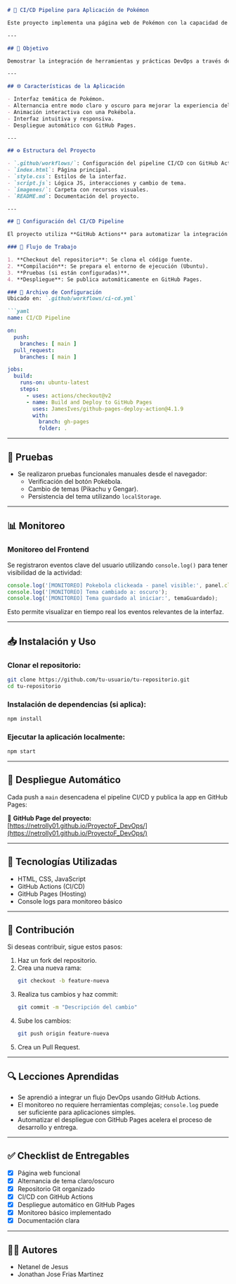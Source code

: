 ```markdown
# 🚀 CI/CD Pipeline para Aplicación de Pokémon

Este proyecto implementa una página web de Pokémon con la capacidad de alternar entre los modos claro y oscuro. Además, cuenta con un pipeline de integración continua (CI) y despliegue continuo (CD) utilizando **GitHub Actions** y **GitHub Pages**.

---

## 🎯 Objetivo

Demostrar la integración de herramientas y prácticas DevOps a través de una aplicación web simple, desplegada automáticamente al hacer push a la rama `main`.

---

## 🌐 Características de la Aplicación

- Interfaz temática de Pokémon.
- Alternancia entre modo claro y oscuro para mejorar la experiencia del usuario.
- Animación interactiva con una Pokébola.
- Interfaz intuitiva y responsiva.
- Despliegue automático con GitHub Pages.

---

## ⚙️ Estructura del Proyecto

- `.github/workflows/`: Configuración del pipeline CI/CD con GitHub Actions.
- `index.html`: Página principal.
- `style.css`: Estilos de la interfaz.
- `script.js`: Lógica JS, interacciones y cambio de tema.
- `imagenes/`: Carpeta con recursos visuales.
- `README.md`: Documentación del proyecto.

---

## 🔧 Configuración del CI/CD Pipeline

El proyecto utiliza **GitHub Actions** para automatizar la integración y despliegue continuo. Cada vez que se hace un push o pull request a la rama `main`, el pipeline se activa automáticamente.

### 🧪 Flujo de Trabajo

1. **Checkout del repositorio**: Se clona el código fuente.
2. **Compilación**: Se prepara el entorno de ejecución (Ubuntu).
3. **Pruebas (si están configuradas)**.
4. **Despliegue**: Se publica automáticamente en GitHub Pages.

### 📁 Archivo de Configuración
Ubicado en: `.github/workflows/ci-cd.yml`

```yaml
name: CI/CD Pipeline

on: 
  push:
    branches: [ main ]
  pull_request:
    branches: [ main ]

jobs:
  build:
    runs-on: ubuntu-latest
    steps:
      - uses: actions/checkout@v2
      - name: Build and Deploy to GitHub Pages
        uses: JamesIves/github-pages-deploy-action@4.1.9
        with:
          branch: gh-pages
          folder: .
```

---

## 🧪 Pruebas

- Se realizaron pruebas funcionales manuales desde el navegador:
  - Verificación del botón Pokébola.
  - Cambio de temas (Pikachu y Gengar).
  - Persistencia del tema utilizando `localStorage`.

---

## 📊 Monitoreo

### Monitoreo del Frontend

Se registraron eventos clave del usuario utilizando `console.log()` para tener visibilidad de la actividad:

```js
console.log('[MONITOREO] Pokebola clickeada - panel visible:', panel.classList.contains('active'));
console.log('[MONITOREO] Tema cambiado a: oscuro');
console.log('[MONITOREO] Tema guardado al iniciar:', temaGuardado);
```

Esto permite visualizar en tiempo real los eventos relevantes de la interfaz.

---

## 📥 Instalación y Uso

### Clonar el repositorio:

```bash
git clone https://github.com/tu-usuario/tu-repositorio.git
cd tu-repositorio
```

### Instalación de dependencias (si aplica):

```bash
npm install
```

### Ejecutar la aplicación localmente:

```bash
npm start
```

---

## 🚀 Despliegue Automático

Cada push a `main` desencadena el pipeline CI/CD y publica la app en GitHub Pages:

🔗 **GitHub Page del proyecto:**  
[https://netrolly01.github.io/ProyectoF_DevOps/](https://netrolly01.github.io/ProyectoF_DevOps/)

---

## 🧰 Tecnologías Utilizadas

- HTML, CSS, JavaScript
- GitHub Actions (CI/CD)
- GitHub Pages (Hosting)
- Console logs para monitoreo básico

---

## 🤝 Contribución

Si deseas contribuir, sigue estos pasos:

1. Haz un fork del repositorio.
2. Crea una nueva rama:
   ```bash
   git checkout -b feature-nueva
   ```
3. Realiza tus cambios y haz commit:
   ```bash
   git commit -m "Descripción del cambio"
   ```
4. Sube los cambios:
   ```bash
   git push origin feature-nueva
   ```
5. Crea un Pull Request.

---

## 🔍 Lecciones Aprendidas

- Se aprendió a integrar un flujo DevOps usando GitHub Actions.
- El monitoreo no requiere herramientas complejas; `console.log` puede ser suficiente para aplicaciones simples.
- Automatizar el despliegue con GitHub Pages acelera el proceso de desarrollo y entrega.

---

## ✅ Checklist de Entregables

- [x] Página web funcional
- [x] Alternancia de tema claro/oscuro
- [x] Repositorio Git organizado
- [x] CI/CD con GitHub Actions
- [x] Despliegue automático en GitHub Pages
- [x] Monitoreo básico implementado
- [x] Documentación clara

---

## 👨‍💻 Autores

- Netanel de Jesus 
- Jonathan Jose Frias Martinez
```
